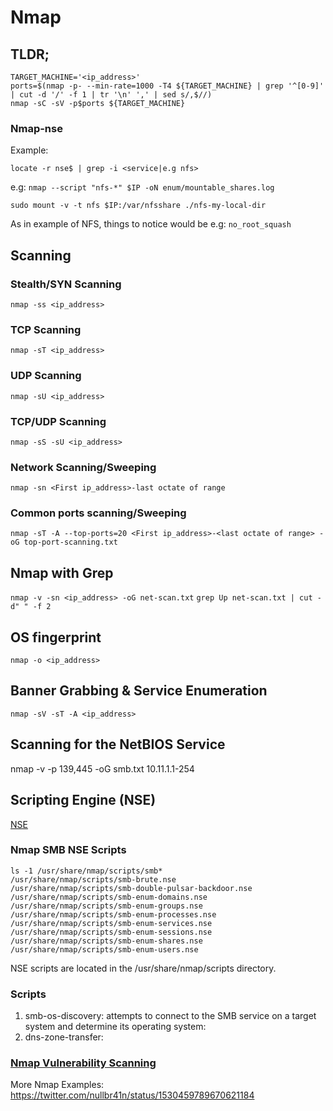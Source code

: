 # Nmap

## TLDR; 

```text
TARGET_MACHINE='<ip_address>'
ports=$(nmap -p- --min-rate=1000 -T4 ${TARGET_MACHINE} | grep '^[0-9]' | cut -d '/' -f 1 | tr '\n' ',' | sed s/,$//)
nmap -sC -sV -p$ports ${TARGET_MACHINE}
```


### Nmap-nse

Example:

  `locate -r nse$ | grep -i <service|e.g nfs>`

  e.g: `nmap --script "nfs-*" $IP -oN enum/mountable_shares.log`
	
  `sudo mount -v -t nfs $IP:/var/nfsshare ./nfs-my-local-dir`

As in example of NFS, things to notice would be e.g: `no_root_squash`


## Scanning

### Stealth/SYN Scanning

`nmap -ss <ip_address>`

### TCP Scanning

`nmap -sT <ip_address>`

### UDP Scanning

`nmap -sU <ip_address>`

### TCP/UDP Scanning

`nmap -sS -sU <ip_address>`

### Network Scanning/Sweeping

`nmap -sn <First ip_address>-last octate of range`

### Common ports scanning/Sweeping

`nmap -sT -A --top-ports=20 <First ip_address>-<last octate of range> -oG top-port-scanning.txt`

## Nmap with Grep

`nmap -v -sn <ip_address> -oG net-scan.txt` `grep Up net-scan.txt | cut -d" " -f 2`

## OS fingerprint

`nmap -o <ip_address>`

## Banner Grabbing & Service Enumeration

`nmap -sV -sT -A <ip_address>`

## Scanning for the NetBIOS Service

nmap -v -p 139,445 -oG smb.txt 10.11.1.1-254

## Scripting Engine \(NSE\)

[NSE](https://github.com/demoninhead/nullbrain/tree/c0b04300469ec045e6e53341ed9577bcb660b803/nmap_scripting_engine/index.md)

### Nmap SMB NSE Scripts

```text
ls -1 /usr/share/nmap/scripts/smb*
/usr/share/nmap/scripts/smb-brute.nse
/usr/share/nmap/scripts/smb-double-pulsar-backdoor.nse
/usr/share/nmap/scripts/smb-enum-domains.nse
/usr/share/nmap/scripts/smb-enum-groups.nse
/usr/share/nmap/scripts/smb-enum-processes.nse
/usr/share/nmap/scripts/smb-enum-services.nse
/usr/share/nmap/scripts/smb-enum-sessions.nse
/usr/share/nmap/scripts/smb-enum-shares.nse
/usr/share/nmap/scripts/smb-enum-users.nse
```

NSE scripts are located in the /usr/share/nmap/scripts directory.

### Scripts

1. smb-os-discovery: attempts to connect to the SMB service on a target system and determine its operating system:
2. dns-zone-transfer:

### [Nmap Vulnerability Scanning](../vulnerability-scanning/nmap.md)



More Nmap Examples: https://twitter.com/nullbr41n/status/1530459789670621184
